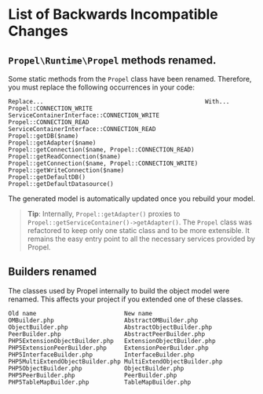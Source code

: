 # List of Backwards Incompatible Changes

## `Propel\Runtime\Propel` methods renamed.

Some static methods from the `Propel` class have been renamed. Therefore, you must replace the following occurrences in your code:

    Replace...                                              With...
    Propel::CONNECTION_WRITE                                ServiceContainerInterface::CONNECTION_WRITE
    Propel::CONNECTION_READ                                 ServiceContainerInterface::CONNECTION_READ
    Propel::getDB($name)                                    Propel::getAdapter($name)
    Propel::getConnection($name, Propel::CONNECTION_READ)   Propel::getReadConnection($name)
    Propel::getConnection($name, Propel::CONNECTION_WRITE)  Propel::getWriteConnection($name)
    Propel::getDefaultDB()                                  Propel::getDefaultDatasource()

The generated model is automatically updated once you rebuild your model.

>**Tip**: Internally, `Propel::getAdapter()` proxies to `Propel::getServiceContainer()->getAdapter()`. The `Propel` class was refactored to keep only one static class and to be more extensible. It remains the easy entry point to all the necessary services provided by Propel.

## Builders renamed

The classes used by Propel internally to build the object model were renamed. This affects your project if you extended one of these classes.

    Old name                         New name
    OMBuilder.php                    AbstractOMBuilder.php
    ObjectBuilder.php                AbstractObjectBuilder.php
    PeerBuilder.php                  AbstractPeerBuilder.php
    PHP5ExtensionObjectBuilder.php   ExtensionObjectBuilder.php
    PHP5ExtensionPeerBuilder.php     ExtensionPeerBuilder.php
    PHP5InterfaceBuilder.php         InterfaceBuilder.php
    PHP5MultiExtendObjectBuilder.php MultiExtendObjectBuilder.php
    PHP5ObjectBuilder.php            ObjectBuilder.php
    PHP5PeerBuilder.php              PeerBuilder.php
    PHP5TableMapBuilder.php          TableMapBuilder.php

